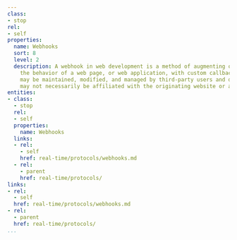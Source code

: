 ```yaml
---
class:
- stop
rel:
- self
properties:
  name: Webhooks
  sort: 8
  level: 2
  description: A webhook in web development is a method of augmenting or altering
    the behavior of a web page, or web application, with custom callbacks. These callbacks
    may be maintained, modified, and managed by third-party users and developers who
    may not necessarily be affiliated with the originating website or application.
entities:
- class:
  - stop
  rel:
  - self
  properties:
    name: Webhooks
  links:
  - rel:
    - self
    href: real-time/protocols/webhooks.md
  - rel:
    - parent
    href: real-time/protocols/
links:
- rel:
  - self
  href: real-time/protocols/webhooks.md
- rel:
  - parent
  href: real-time/protocols/
...
```

